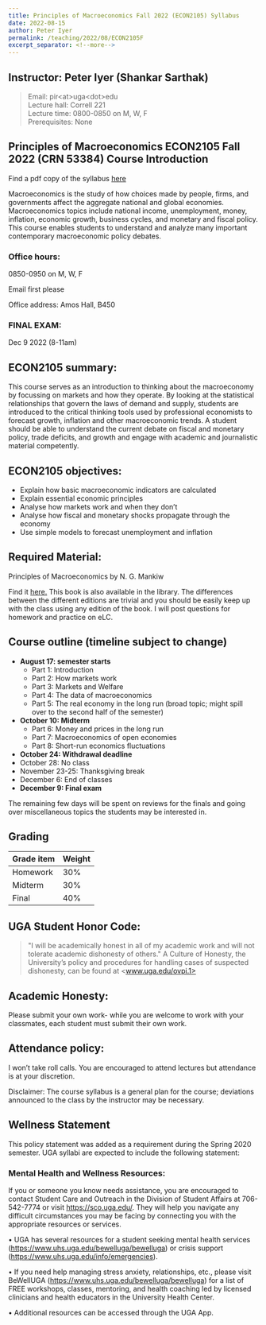 ```yaml
---
title: Principles of Macroeconomics Fall 2022 (ECON2105) Syllabus
date: 2022-08-15
author: Peter Iyer
permalink: /teaching/2022/08/ECON2105F
excerpt_separator: <!--more-->
---
```



## Instructor: Peter Iyer (Shankar Sarthak)

> Email: pir\<at\>uga\<dot\>edu\
> Lecture hall: Correll 221\
> Lecture time: 0800-0850 on M, W, F\
> Prerequisites: None

## Principles of Macroeconomics ECON2105 Fall 2022 (CRN 53384) Course Introduction

Find a pdf copy of the syllabus [here](ECON2105F.pdf)

Macroeconomics is the study of how choices made by people, firms, and governments affect the aggregate national and global economies. Macroeconomics topics include national income, unemployment, money, inflation, economic growth, business cycles, and monetary and fiscal policy.  This course enables students to understand and analyze many important contemporary macroeconomic policy debates.
<!--more-->

### Office hours:

0850-0950 on M, W, F

Email first please

Office address: Amos Hall, B450

### FINAL EXAM:

Dec 9 2022 (8-11am)


## ECON2105 summary:

This course serves as an introduction to thinking about the macroeconomy by focussing on markets and how they operate. By looking at the statistical relationships that govern the laws of demand and supply, students are introduced to the critical thinking tools used by professional economists to forecast growth, inflation and other macroeconomic trends. A student should be able to understand the current debate on fiscal and monetary policy, trade deficits, and growth and engage with academic and journalistic material competently. 

## ECON2105 objectives:

  - Explain how basic macroeconomic indicators are calculated
  - Explain essential economic principles
  - Analyse how markets work and when they don’t
  - Analyse how fiscal and monetary shocks propagate through the economy
  - Use simple models to forecast unemployment and inflation

## Required Material:

Principles of Macroeconomics by N. G. Mankiw

Find it [here.](https://www.amazon.com/Principles-Macroeconomics-N-Gregory-Mankiw/dp/1305971507?asin=B01NGYNJZ4&revisionId=&format=4&depth=1) This book is also available in the library. The differences between the different editions are trivial and you should be easily keep up with the class using any edition of the book. I will post questions for homework and practice on eLC.

## Course outline (timeline subject to change)

  - **August 17: semester starts**
    - Part 1: Introduction
    - Part 2: How markets work
    - Part 3: Markets and Welfare
    - Part 4: The data of macroeconomics
    - Part 5: The real economy in the long run (broad topic; might spill over to the second half of the semester)
  - **October 10: Midterm**
    - Part 6: Money and prices in the long run
    - Part 7: Macroeconomics of open economies
    - Part 8: Short-run economics fluctuations 
  - **October 24: Withdrawal deadline**
  - October 28: No class
  - November 23-25: Thanksgiving break
  - December 6: End of classes
  - **December 9: Final exam**

The remaining few days will be spent on reviews for the finals and going over miscellaneous  topics the students may be interested in.


## Grading

| Grade item | Weight |
| --         | --     |
| Homework   | 30%    |
| Midterm    | 30%    |
| Final      | 40%    |

## UGA Student Honor Code: 
 > "I will be academically honest in all of my academic work and will not tolerate academic dishonesty of others." A Culture of Honesty, the University’s policy and procedures for handling cases of suspected dishonesty, can be found at <www.uga.edu/ovpi.1>

## Academic Honesty:
Please submit your own work- while you are welcome to work with your classmates, each student must submit their own work. 

## Attendance policy:
I won’t take roll calls. You are encouraged to attend lectures but attendance is at your discretion. 

Disclaimer: The course syllabus is a general plan for the course; deviations announced to the class by the instructor may be necessary.

## Wellness Statement

This policy statement was added as a requirement during the Spring 2020 semester. UGA syllabi are expected to include the following statement:

### Mental Health and Wellness Resources:

If you or someone you know needs assistance, you are encouraged to contact Student Care and Outreach in the Division of Student Affairs at 706-542-7774 or visit <https://sco.uga.edu/>. They will help you navigate any difficult circumstances you may be facing by connecting you with the appropriate resources or services.

 • UGA has several resources for a student seeking mental health services (<https://www.uhs.uga.edu/bewelluga/bewelluga>) or crisis support (<https://www.uhs.uga.edu/info/emergencies>).

 • If you need help managing stress anxiety, relationships, etc., please visit BeWellUGA (<https://www.uhs.uga.edu/bewelluga/bewelluga>) for a list of FREE workshops, classes, mentoring, and health coaching led by licensed clinicians and health educators in the University Health Center.

 • Additional resources can be accessed through the UGA App.
